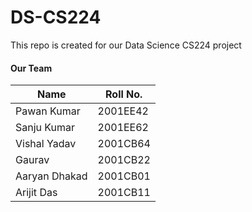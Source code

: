 # DS-CS224
This repo is created for our Data Science CS224 project 




#### Our Team
|Name|Roll No.|
|-|-|
|Pawan Kumar|2001EE42|
|Sanju Kumar|2001EE62|
|Vishal Yadav|2001CB64|
|Gaurav|2001CB22|
|Aaryan Dhakad|2001CB01|
|Arijit Das|2001CB11|

